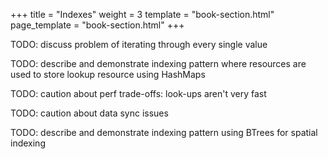 +++
title = "Indexes"
weight = 3
template = "book-section.html"
page_template = "book-section.html"
+++

TODO: discuss problem of iterating through every single value

TODO: describe and demonstrate indexing pattern where resources are used to store lookup resource using HashMaps

TODO: caution about perf trade-offs: look-ups aren't very fast

TODO: caution about data sync issues

TODO: describe and demonstrate indexing pattern using BTrees for spatial indexing
